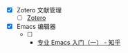 - [x] Zotero 文献管理 
	- [ ] [Zotero](Zotero.md)
- [x] Emacs 编辑器
	- [ ]  - [专业 Emacs 入门（一） - 知乎](https://zhuanlan.zhihu.com/p/385214753)
